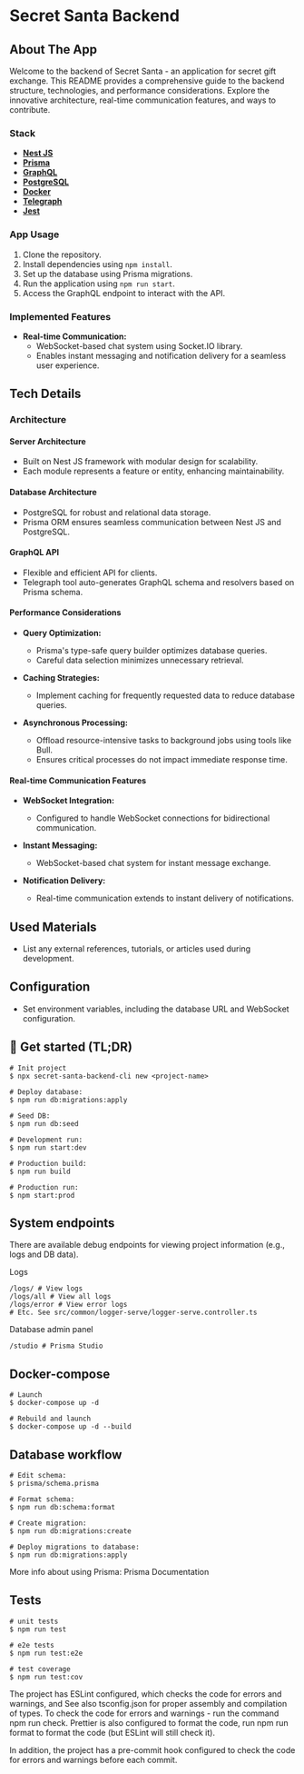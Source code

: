 # Secret Santa Backend

## About The App

Welcome to the backend of Secret Santa - an application for secret gift exchange. This README provides a comprehensive guide to the backend structure, technologies, and performance considerations. Explore the innovative architecture, real-time communication features, and ways to contribute.

### Stack

- [**Nest JS**](https://nestjs.com/)
- [**Prisma**](https://www.prisma.io/)
- [**GraphQL**](https://graphql.org/)
- [**PostgreSQL**](https://www.postgresql.org/)
- [**Docker**](https://www.docker.com/)
- [**Telegraph**](https://telegra.ph/)
- [**Jest**](https://jestjs.io/)

### App Usage

1. Clone the repository.
2. Install dependencies using `npm install`.
3. Set up the database using Prisma migrations.
4. Run the application using `npm run start`.
5. Access the GraphQL endpoint to interact with the API.

### Implemented Features

- **Real-time Communication:**
  - WebSocket-based chat system using Socket.IO library.
  - Enables instant messaging and notification delivery for a seamless user experience.

## Tech Details

### Architecture

#### Server Architecture

- Built on Nest JS framework with modular design for scalability.
- Each module represents a feature or entity, enhancing maintainability.

#### Database Architecture

- PostgreSQL for robust and relational data storage.
- Prisma ORM ensures seamless communication between Nest JS and PostgreSQL.

#### GraphQL API

- Flexible and efficient API for clients.
- Telegraph tool auto-generates GraphQL schema and resolvers based on Prisma schema.

#### Performance Considerations

- **Query Optimization:**
  - Prisma's type-safe query builder optimizes database queries.
  - Careful data selection minimizes unnecessary retrieval.
  
- **Caching Strategies:**
  - Implement caching for frequently requested data to reduce database queries.

- **Asynchronous Processing:**
  - Offload resource-intensive tasks to background jobs using tools like Bull.
  - Ensures critical processes do not impact immediate response time.

#### Real-time Communication Features

- **WebSocket Integration:**
  - Configured to handle WebSocket connections for bidirectional communication.

- **Instant Messaging:**
  - WebSocket-based chat system for instant message exchange.

- **Notification Delivery:**
  - Real-time communication extends to instant delivery of notifications.

## Used Materials

- List any external references, tutorials, or articles used during development.

## Configuration

- Set environment variables, including the database URL and WebSocket configuration.

## 📃 Get started (TL;DR)

```shell
# Init project
$ npx secret-santa-backend-cli new <project-name>

# Deploy database: 
$ npm run db:migrations:apply

# Seed DB: 
$ npm run db:seed

# Development run: 
$ npm run start:dev

# Production build: 
$ npm run build

# Production run: 
$ npm start:prod
```

## System endpoints
There are available debug endpoints for viewing project information (e.g., logs and DB data).

Logs
```shell
/logs/ # View logs
/logs/all # View all logs
/logs/error # View error logs
# Etc. See src/common/logger-serve/logger-serve.controller.ts
```

Database admin panel
```shell
/studio # Prisma Studio
```

## Docker-compose
```shell
# Launch
$ docker-compose up -d

# Rebuild and launch
$ docker-compose up -d --build
```

## Database workflow
```shell
# Edit schema: 
$ prisma/schema.prisma

# Format schema: 
$ npm run db:schema:format

# Create migration: 
$ npm run db:migrations:create

# Deploy migrations to database: 
$ npm run db:migrations:apply
```
More info about using Prisma: Prisma Documentation

## Tests
```shell
# unit tests
$ npm run test

# e2e tests
$ npm run test:e2e

# test coverage
$ npm run test:cov
```

The project has ESLint configured, which checks the code for errors and warnings, and See also tsconfig.json for proper assembly and compilation of types. To check the code for errors and warnings - run the command npm run check. Prettier is also configured to format the code, run npm run format to format the code (but ESLint will still check it).

In addition, the project has a pre-commit hook configured to check the code for errors and warnings before each commit.
